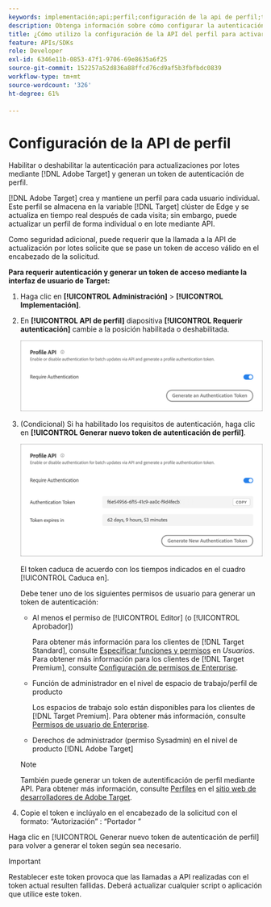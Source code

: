 ```yaml
---
keywords: implementación;api;perfil;configuración de la api de perfil;token de autenticación
description: Obtenga información sobre cómo configurar la autenticación para actualizaciones por lotes mediante Adobe [!DNL Target] y generan un token de autenticación de perfil.
title: ¿Cómo utilizo la configuración de la API del perfil para activar o desactivar las actualizaciones por lotes?
feature: APIs/SDKs
role: Developer
exl-id: 6346e11b-0853-47f1-9706-69e8635a6f25
source-git-commit: 152257a52d836a88ffcd76cd9af5b3fbfbdc0839
workflow-type: tm+mt
source-wordcount: '326'
ht-degree: 61%

---
```


# Configuración de la API de perfil

Habilitar o deshabilitar la autenticación para actualizaciones por lotes mediante [!DNL Adobe Target] y generan un token de autenticación de perfil.

[!DNL Adobe Target] crea y mantiene un perfil para cada usuario individual. Este perfil se almacena en la variable [!DNL Target] clúster de Edge y se actualiza en tiempo real después de cada visita; sin embargo, puede actualizar un perfil de forma individual o en lote mediante API.

Como seguridad adicional, puede requerir que la llamada a la API de actualización por lotes solicite que se pase un token de acceso válido en el encabezado de la solicitud.

**Para requerir autenticación y generar un token de acceso mediante la interfaz de usuario de Target:**

1. Haga clic en **[!UICONTROL Administración]** > **[!UICONTROL Implementación]**.
1. En **[!UICONTROL API de perfil]** diapositiva **[!UICONTROL Requerir autenticación]** cambie a la posición habilitada o deshabilitada.

   ![](assets/profile_api_settings.png)

1. (Condicional) Si ha habilitado los requisitos de autenticación, haga clic en **[!UICONTROL Generar nuevo token de autenticación de perfil]**.

   ![](assets/profile_api_settings_2.png)

   El token caduca de acuerdo con los tiempos indicados en el cuadro [!UICONTROL Caduca en].

   Debe tener uno de los siguientes permisos de usuario para generar un token de autenticación:

   * Al menos el permiso de [!UICONTROL Editor] (o [!UICONTROL Aprobador])

      Para obtener más información para los clientes de [!DNL Target Standard], consulte [Especificar funciones y permisos](/help/main/administrating-target/c-user-management/c-user-management/user-management.md#roles-permissions) en *Usuarios*. Para obtener más información para los clientes de [!DNL Target Premium], consulte [Configuración de permisos de Enterprise](/help/main/administrating-target/c-user-management/property-channel/properties-overview.md).

   * Función de administrador en el nivel de espacio de trabajo/perfil de producto

      Los espacios de trabajo solo están disponibles para los clientes de [!DNL Target Premium]. Para obtener más información, consulte [Permisos de usuario de Enterprise](/help/main/administrating-target/c-user-management/property-channel/properties-overview.md).

   * Derechos de administrador (permiso Sysadmin) en el nivel de producto [!DNL Adobe Target]
   >[!NOTE]
   >
   >También puede generar un token de autentificación de perfil mediante API. Para obtener más información, consulte [Perfiles](https://developers.adobetarget.com/api/#profiles) en el [sitio web de desarrolladores de Adobe Target](https://developers.adobetarget.com/).

1. Copie el token e inclúyalo en el encabezado de la solicitud con el formato: “Autorización” : “Portador ”

Haga clic en [!UICONTROL Generar nuevo token de autenticación de perfil] para volver a generar el token según sea necesario.

>[!IMPORTANT]
>
>Restablecer este token provoca que las llamadas a API realizadas con el token actual resulten fallidas. Deberá actualizar cualquier script o aplicación que utilice este token.
